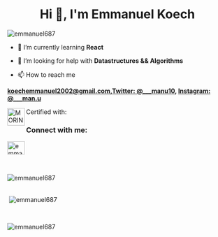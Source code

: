 <h1 align="center">Hi 👋, I'm Emmanuel Koech</h1>

<p align="left"> <img src="https://komarev.com/ghpvc/?username=emmanuel687&label=Profile%20views&color=0e75b6&style=flat" alt="emmanuel687" /> </p>


- 🌱 I’m currently learning **React**

- 🤝 I’m looking for help with **Datastructures && Algorithms**

- 📫 How to reach me 

**koechemmanuel2002@gmail.com,[Twitter: @___manu10](https://twitter.com/___manu10),
[Instagram: @___man.u](https://www.instagram.com/___man.u/)**

<div class="display>
<h3 align="left">Certified with:</h3>

<img align="left" alt="MORINGA" width="40px" src="https://pbs.twimg.com/profile_images/1489569110040141826/ZzZgytR8_400x400.png" />

<br>


<h3 align="left">Connect with me:</h3>
<p align="left">
<a href="https://www.linkedin.com/in/emmanuel-koech-79368b21a/" target="blank"><img align="center" src="https://raw.githubusercontent.com/rahuldkjain/github-profile-readme-generator/master/src/images/icons/Social/linked-in-alt.svg" alt="emmanuel687" height="30" width="40" /></a>
</p>

</div>


<br>

<p><img align="left" src="https://github-readme-stats.vercel.app/api/top-langs?username=emmanuel687&show_icons=true&locale=en&layout=compact" alt="emmanuel687" /></p>

<br><br>

<p>&nbsp;<img align="center" src="https://github-readme-stats.vercel.app/api?username=emmanuel687&show_icons=true&locale=en" alt="emmanuel687" /></p>

<br>

<p><img align="center" src="https://github-readme-streak-stats.herokuapp.com/?user=emmanuel687&" alt="emmanuel687" /></p>

<br><br>



